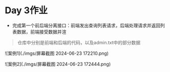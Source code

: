 # Day 3作业

- 完成第一个前后端分离接口：前端发出查询列表请求，后端处理请求并返回列表数据，前端接受数据并渲

> 仓库中分别是前端和后端的代码，以及admin.txt中的部分数据

![案例1](./imgs/屏幕截图 2024-06-23 172210.png)

![案例2](./imgs/屏幕截图 2024-06-23 172444.png)